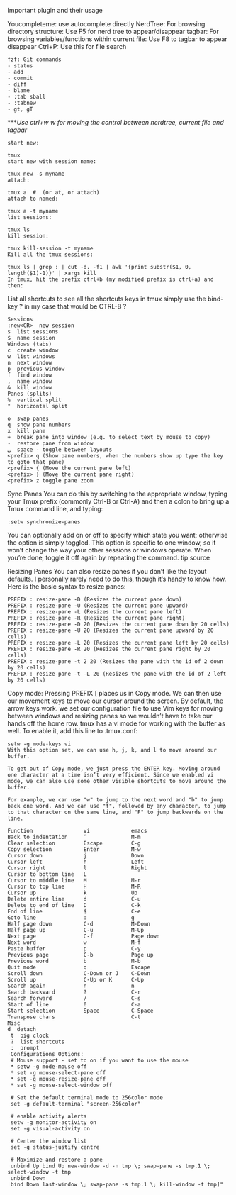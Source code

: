 Important plugin and their usage

Youcompleteme: use autocomplete directly
NerdTree: For browsing directory structure: Use F5 for nerd tree to appear/disappear
tagbar: For browsing variables/functions within current file: Use F8 to tagbar to appear disappear
Ctrl+P: Use this for file search

    fzf: Git commands
    - status
    - add
    - commit
    - diff
    - blame
    - :tab sball
    - :tabnew
    - gt, gT

****Use ctrl+w w for moving the control between nerdtree, current file and tagbar*


    start new:

    tmux
    start new with session name:

    tmux new -s myname
    attach:

    tmux a  #  (or at, or attach)
    attach to named:

    tmux a -t myname
    list sessions:

    tmux ls
    kill session:

    tmux kill-session -t myname
    Kill all the tmux sessions:

    tmux ls | grep : | cut -d. -f1 | awk '{print substr($1, 0, length($1)-1)}' | xargs kill
    In tmux, hit the prefix ctrl+b (my modified prefix is ctrl+a) and then:

List all shortcuts
to see all the shortcuts keys in tmux simply use the bind-key ? in my case that would be CTRL-B ?

    Sessions
    :new<CR>  new session
    s  list sessions
    $  name session
    Windows (tabs)
    c  create window
    w  list windows
    n  next window
    p  previous window
    f  find window
    ,  name window
    &  kill window
    Panes (splits)
    %  vertical split
    "  horizontal split

    o  swap panes
    q  show pane numbers
    x  kill pane
    +  break pane into window (e.g. to select text by mouse to copy)
    -  restore pane from window
    ⍽  space - toggle between layouts
    <prefix> q (Show pane numbers, when the numbers show up type the key to goto that pane)
    <prefix> { (Move the current pane left)
    <prefix> } (Move the current pane right)
    <prefix> z toggle pane zoom

Sync Panes
You can do this by switching to the appropriate window, typing your Tmux prefix (commonly Ctrl-B or Ctrl-A) and then a colon to bring up a Tmux command line, and typing:

    :setw synchronize-panes
You can optionally add on or off to specify which state you want; otherwise the option is simply toggled. This option is specific to one window, so it won’t change the way your other sessions or windows operate. When you’re done, toggle it off again by repeating the command. tip source

Resizing Panes
You can also resize panes if you don’t like the layout defaults. I personally rarely need to do this, though it’s handy to know how. Here is the basic syntax to resize panes:

    PREFIX : resize-pane -D (Resizes the current pane down)
    PREFIX : resize-pane -U (Resizes the current pane upward)
    PREFIX : resize-pane -L (Resizes the current pane left)
    PREFIX : resize-pane -R (Resizes the current pane right)
    PREFIX : resize-pane -D 20 (Resizes the current pane down by 20 cells)
    PREFIX : resize-pane -U 20 (Resizes the current pane upward by 20 cells)
    PREFIX : resize-pane -L 20 (Resizes the current pane left by 20 cells)
    PREFIX : resize-pane -R 20 (Resizes the current pane right by 20 cells)
    PREFIX : resize-pane -t 2 20 (Resizes the pane with the id of 2 down by 20 cells)
    PREFIX : resize-pane -t -L 20 (Resizes the pane with the id of 2 left by 20 cells)
Copy mode:
    Pressing PREFIX [ places us in Copy mode. We can then use our movement keys to move our cursor around the screen. By default, the arrow keys work. we set our configuration file to use Vim keys for moving between windows and resizing panes so we wouldn’t have to take our hands off the home row. tmux has a vi mode for working with the buffer as well. To enable it, add this line to .tmux.conf:

    setw -g mode-keys vi
    With this option set, we can use h, j, k, and l to move around our buffer.

    To get out of Copy mode, we just press the ENTER key. Moving around one character at a time isn’t very efficient. Since we enabled vi mode, we can also use some other visible shortcuts to move around the buffer.

    For example, we can use "w" to jump to the next word and "b" to jump back one word. And we can use "f", followed by any character, to jump to that character on the same line, and "F" to jump backwards on the line.

    Function                vi             emacs
    Back to indentation     ^              M-m
    Clear selection         Escape         C-g
    Copy selection          Enter          M-w
    Cursor down             j              Down
    Cursor left             h              Left
    Cursor right            l              Right
    Cursor to bottom line   L
    Cursor to middle line   M              M-r
    Cursor to top line      H              M-R
    Cursor up               k              Up
    Delete entire line      d              C-u
    Delete to end of line   D              C-k
    End of line             $              C-e
    Goto line               :              g
    Half page down          C-d            M-Down
    Half page up            C-u            M-Up
    Next page               C-f            Page down
    Next word               w              M-f
    Paste buffer            p              C-y
    Previous page           C-b            Page up
    Previous word           b              M-b
    Quit mode               q              Escape
    Scroll down             C-Down or J    C-Down
    Scroll up               C-Up or K      C-Up
    Search again            n              n
    Search backward         ?              C-r
    Search forward          /              C-s
    Start of line           0              C-a
    Start selection         Space          C-Space
    Transpose chars                        C-t
    Misc
    d  detach
     t  big clock
     ?  list shortcuts
     :  prompt
     Configurations Options:
     # Mouse support - set to on if you want to use the mouse
     * setw -g mode-mouse off
     * set -g mouse-select-pane off
     * set -g mouse-resize-pane off
     * set -g mouse-select-window off

     # Set the default terminal mode to 256color mode
     set -g default-terminal "screen-256color"

     # enable activity alerts
     setw -g monitor-activity on
     set -g visual-activity on

     # Center the window list
     set -g status-justify centre

     # Maximize and restore a pane
     unbind Up bind Up new-window -d -n tmp \; swap-pane -s tmp.1 \; select-window -t tmp
     unbind Down
     bind Down last-window \; swap-pane -s tmp.1 \; kill-window -t tmp]"

